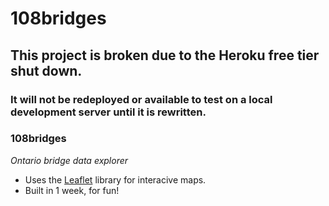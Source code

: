 # 108bridges

## This project is broken due to the Heroku free tier shut down.
### It will **not** be redeployed or available to test on a local development server until it is rewritten.

<!--
### **[108bridges](https://alialhasnawi.github.io/108bridges/)**
-->
### 108bridges
*Ontario bridge data explorer*
- Uses the [Leaflet](https://leafletjs.com/) library for interacive maps.
- Built in 1 week, for fun!
